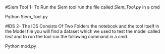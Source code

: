 #Siem Tool
1- To Run the Siem tool run the file called *Siem_Tool.py* in a cmd

Python Siem_Tool.py

#IDS
2- The IDS Consists Of Two Folders the notebook and the tool itself in the Model file you will find a dataset which we used to test the model called *test* and to run the tool run the following command in a cmd

Python mod.py
